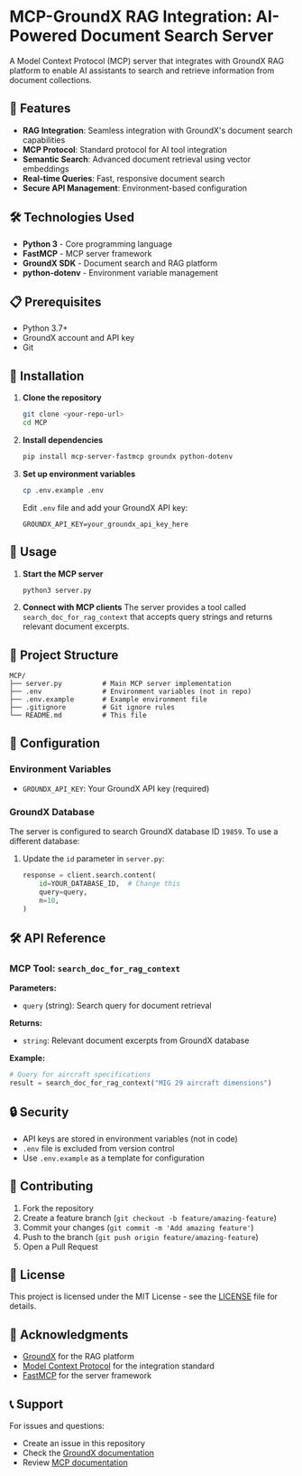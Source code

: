 # MCP-GroundX RAG Integration: AI-Powered Document Search Server

A Model Context Protocol (MCP) server that integrates with GroundX RAG platform to enable AI assistants to search and retrieve information from document collections.

## 🚀 Features

- **RAG Integration**: Seamless integration with GroundX's document search capabilities
- **MCP Protocol**: Standard protocol for AI tool integration
- **Semantic Search**: Advanced document retrieval using vector embeddings
- **Real-time Queries**: Fast, responsive document search
- **Secure API Management**: Environment-based configuration

## 🛠️ Technologies Used

- **Python 3** - Core programming language
- **FastMCP** - MCP server framework
- **GroundX SDK** - Document search and RAG platform
- **python-dotenv** - Environment variable management

## 📋 Prerequisites

- Python 3.7+
- GroundX account and API key
- Git

## 🔧 Installation

1. **Clone the repository**
   ```bash
   git clone <your-repo-url>
   cd MCP
   ```

2. **Install dependencies**
   ```bash
   pip install mcp-server-fastmcp groundx python-dotenv
   ```

3. **Set up environment variables**
   ```bash
   cp .env.example .env
   ```
   
   Edit `.env` file and add your GroundX API key:
   ```
   GROUNDX_API_KEY=your_groundx_api_key_here
   ```

## 🚀 Usage

1. **Start the MCP server**
   ```bash
   python3 server.py
   ```

2. **Connect with MCP clients**
   The server provides a tool called `search_doc_for_rag_context` that accepts query strings and returns relevant document excerpts.

## 📁 Project Structure

```
MCP/
├── server.py          # Main MCP server implementation
├── .env               # Environment variables (not in repo)
├── .env.example       # Example environment file
├── .gitignore         # Git ignore rules
└── README.md          # This file
```

## 🔧 Configuration

### Environment Variables

- `GROUNDX_API_KEY`: Your GroundX API key (required)

### GroundX Database

The server is configured to search GroundX database ID `19859`. To use a different database:

1. Update the `id` parameter in `server.py`:
   ```python
   response = client.search.content(
       id=YOUR_DATABASE_ID,  # Change this
       query=query,
       n=10,
   )
   ```

## 🛠️ API Reference

### MCP Tool: `search_doc_for_rag_context`

**Parameters:**
- `query` (string): Search query for document retrieval

**Returns:**
- `string`: Relevant document excerpts from GroundX database

**Example:**
```python
# Query for aircraft specifications
result = search_doc_for_rag_context("MIG 29 aircraft dimensions")
```

## 🔒 Security

- API keys are stored in environment variables (not in code)
- `.env` file is excluded from version control
- Use `.env.example` as a template for configuration

## 🤝 Contributing

1. Fork the repository
2. Create a feature branch (`git checkout -b feature/amazing-feature`)
3. Commit your changes (`git commit -m 'Add amazing feature'`)
4. Push to the branch (`git push origin feature/amazing-feature`)
5. Open a Pull Request

## 📄 License

This project is licensed under the MIT License - see the [LICENSE](LICENSE) file for details.

## 🙏 Acknowledgments

- [GroundX](https://groundx.ai/) for the RAG platform
- [Model Context Protocol](https://modelcontextprotocol.io/) for the integration standard
- [FastMCP](https://github.com/microsoft/mcp) for the server framework

## 📞 Support

For issues and questions:
- Create an issue in this repository
- Check the [GroundX documentation](https://docs.groundx.ai/)
- Review [MCP documentation](https://modelcontextprotocol.io/) 
